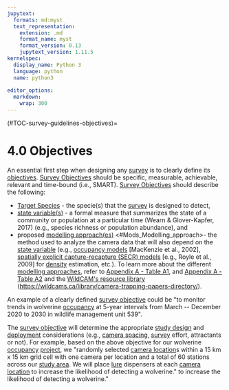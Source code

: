 ```yaml
---
jupytext:
  formats: md:myst
  text_representation:
    extension: .md
    format_name: myst
    format_version: 0.13
    jupytext_version: 1.11.5
kernelspec:
  display_name: Python 3
  language: python
  name: python3
  
editor_options: 
  markdown: 
    wrap: 300
---
```

(#TOC-survey-guidelines-objectives)=
# 4.0 Objectives

An essential first step when designing any [survey](#Hierarch_Survey) is to clearly define its [objectives](#Survey_objectives). [Survey Objectives](#Survey_objectives) should be specific, measurable, achievable, relevant and time-bound (i.e., SMART). [Survey Objectives](#Survey_objectives) should describe the following:

-   [Target Species](#Target_species) - the specie(s) that the [survey](#Hierarch_Survey) is designed to detect,
-   [state variable(s)](#State_variable) - a formal measure that summarizes the state of a community or population at a particular time (Wearn & Glover-Kapfer, 2017) (e.g., species richness or population abundance), and
-   proposed [modelling approach(es)](#Mods_Modelling_approach) \<#Mods_Modelling_approach\>- the method used to analyze the camera data that will also depend on the [state variable](#State_variable) (e.g., [occupancy models](#Mods_Occupancy_model) [MacKenzie et al., 2002], [spatially explicit capture-recapture (SECR) models](#Mods_SCR_SECR) [e.g., Royle et al., 2009] for [density](#density) estimation, etc.). To learn more about the different [modelling approaches](#Mods_Modelling_approach), refer to [Appendix A - Table A1](#survey-guidelines-appendix-a-table-a-1), and [Appendix A - Table A2](#survey-guidelines-appendix-a-table-a-2) and the [WildCAM's resource library](https://wildcams.ca/library/camera-trapping-papers-directory/) (<https://wildcams.ca/library/camera-trapping-papers-directory/>).

An example of a clearly defined [survey objective](#Survey_objectives) could be "to monitor trends in wolverine [occupancy](#Occupancy) at 5-year intervals from March -- December 2020 to 2030 in wildlife management unit 539".

The [survey objective](#Survey_objectives) will determine the appropriate [study design](#Hierarch_Survey) and [deployment](#Heirch_Deployment) considerations (e.g., [camera spacing](#Camera_spacing), [survey](#Hierarch_Survey) effort, attractants or not). For example, based on the above objective for our wolverine [occupancy](#Occupancy) [project](#Heirch_Project), we "randomly selected [camera location](#Heirch_Camera_location)s within a 15 km x 15 km grid cell with one camera per location and a total of 60 stations across our [study area](#Hierarch_Study_area). We will place [lure](#BaitLure_Lure) dispensers at each [camera location](#Heirch_Camera_location) to increase the likelihood of detecting a wolverine." to increase the likelihood of detecting a wolverine."

